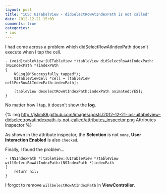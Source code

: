 ```yaml
---
layout: post
title: "iOS: UITabelView - didSelectRowAtIndexPath is not called"
date: 2012-12-21 15:03
comments: true
categories: 
- ios
---
```


I had come across a problem which didSelectRowAtIndexPath doesn't execute when I tap the cell.
```obj-c
- (void)tableView:(UITableView *)tableView didSelectRowAtIndexPath:(NSIndexPath *)indexPath
{
    NSLog(@"Successfully tapped");
    UITableViewCell *cell = [tableView cellForRowAtIndexPath:indexPath];
    
    [tableView deselectRowAtIndexPath:indexPath animated:YES];
}
```
No matter how I tap, it doesn't show the **log**.

{% img http://jslim89.github.com/images/posts/2012-12-21-ios-uitabelview-didselectrowatindexpath-is-not-called/attributes_inspector.png Attributes Inspector %}

As shown in the attribute inspector, the **Selection** is not `none`, **User Interaction Enabled** is also `checked`.

Finally, I found the problem...
```obj-c
- (NSIndexPath *)tableView:(UITableView *)tableView willSelectRowAtIndexPath:(NSIndexPath *)indexPath
{
    return nil;
}
```
I forgot to remove `willSelectRowAtIndexPath` in **ViewController**.
